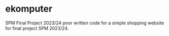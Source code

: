 # ekomputer
SPM Final Project 2023/24 
poor written code for a simple shopping website for final project SPM 2023/24.

